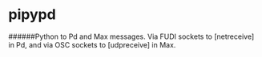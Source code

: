 # pipypd
######Python to Pd and Max messages.
Via FUDI sockets to [netreceive] in Pd, and via OSC sockets to [udpreceive] in Max.
